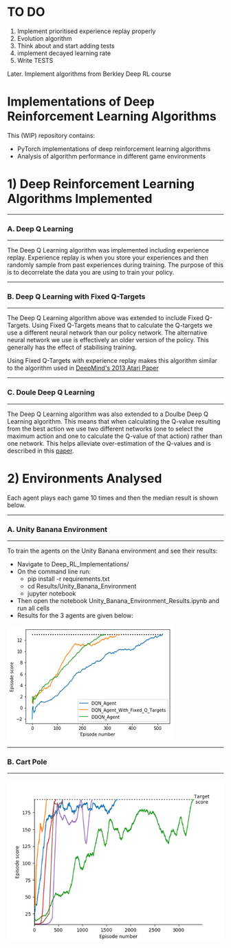 # TO DO

1. Implement prioritised experience replay properly
2. Evolution algorithm
3. Think about and start adding tests
4. implement decayed learning rate
5. Write TESTS


Later. Implement algorithms from Berkley Deep RL course


# Implementations of Deep Reinforcement Learning Algorithms

This (WIP) repository contains:

* PyTorch implementations of deep reinforcement learning algorithms
* Analysis of algorithm performance in different game environments





# 1) Deep Reinforcement Learning Algorithms Implemented

--------------------------------------------------
### A. Deep Q Learning
--------------------------------------------------

The Deep Q Learning algorithm was implemented including experience replay. Experience replay is when you store your experiences and then randomly sample from past experiences during training. The purpose of this is to decorrelate the data you are using to train your policy. 

--------------------------------------------------
### B. Deep Q Learning with Fixed Q-Targets
--------------------------------------------------

The Deep Q Learning algorithm above was extended to include Fixed Q-Targets. Using Fixed Q-Targets means that to calculate the Q-targets we use a different neural network than our policy network. The alternative neural network we use is effectively an older version of the policy. This generally has the effect of stabilising training.

Using Fixed Q-Targets with experience replay makes this algorithm similar to the algorithm used in [DeepMind's 2013 Atari Paper](https://arxiv.org/pdf/1312.5602v1.pdf)

--------------------------------------------------
### C. Doule Deep Q Learning
--------------------------------------------------

The Deep Q Learning algorithm was also extended to a Doulbe Deep Q Learning algorithm. This means that when calculating the Q-value resulting from the best action we use two different networks (one to select the maximum action and one to calculate the Q-value of that action) rather than one network. This helps alleviate over-estimation of the Q-values and is described in this [paper](https://arxiv.org/pdf/1509.06461.pdf). 


# 2) Environments Analysed

Each agent plays each game 10 times and then the median result is shown below. 

--------------------------------------------------
### A. Unity Banana Environment
--------------------------------------------------

To train the agents on the Unity Banana environment and see their results:

- Navigate to Deep_RL_Implementations/
- On the command line run: 
  - pip install -r requirements.txt
  - cd Results/Unity_Banana_Environment
  - jupyter notebook
- Then open the notebook Unity_Banana_Environment_Results.ipynb and run all cells  
- Results for the 3 agents are given below:


![Unity Banana Results](Results/Unity_Banana_Environment/unity_banana_results.png)


--------------------------------------------------
### B. Cart Pole
--------------------------------------------------

![Cart Pole Results](Results/Cart_Pole/Results_Graph.png)

